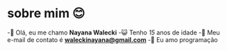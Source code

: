 # sobre mim 😊


-👋 Olá, eu me chamo **Nayana Walecki**
-😺 Tenho _15_ anos de idade
-🥀 Meu e-mail de contato é **waleckinayana@gmail.com**
-🩷 Eu amo programação
